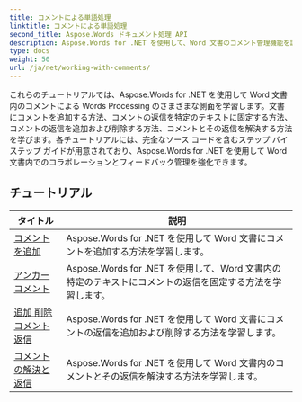 ```yaml
---
title: コメントによる単語処理
linktitle: コメントによる単語処理
second_title: Aspose.Words ドキュメント処理 API
description: Aspose.Words for .NET を使用して、Word 文書のコメント管理機能を調べます。ステップバイステップのチュートリアルを使用して、コメントを追加、削除、検索、および書式設定する方法を学習します。
type: docs
weight: 50
url: /ja/net/working-with-comments/
---
```


これらのチュートリアルでは、Aspose.Words for .NET を使用して Word 文書内のコメントによる Words Processing のさまざまな側面を学習します。文書にコメントを追加する方法、コメントの返信を特定のテキストに固定する方法、コメントの返信を追加および削除する方法、コメントとその返信を解決する方法を学びます。各チュートリアルには、完全なソース コードを含むステップ バイ ステップ ガイドが用意されており、Aspose.Words for .NET を使用して Word 文書内でのコラボレーションとフィードバック管理を強化できます。

 ## チュートリアル
| タイトル | 説明 |
| --- | --- |
| [コメントを追加](./add-comments/) | Aspose.Words for .NET を使用して Word 文書にコメントを追加する方法を学習します。 |
| [アンカーコメント](./anchor-comment/) | Aspose.Words for .NET を使用して、Word 文書内の特定のテキストにコメントの返信を固定する方法を学習します。 |
| [追加 削除 コメント 返信](./add-remove-comment-reply/) | Aspose.Words for .NET を使用して Word 文書にコメントの返信を追加および削除する方法を学習します。 |
| [コメントの解決と返信](./comment-resolved-and-replies/) | Aspose.Words for .NET を使用して Word 文書内のコメントとその返信を解決する方法を学習します。 |
